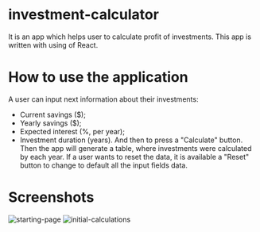 # investment-calculator
It is an app which helps user to calculate profit of investments. This app is written with using of React.

# How to use the application
A user can input next information about their investments:
- Current savings ($);
- Yearly savings ($);
- Expected interest (%, per year);
- Investment duration (years).
And then to press a "Calculate" button.
Then the app will generate a table, where investments were calculated by each year.
If a user wants to reset the data, it is available a "Reset" button to change to default all the input fields data.

# Screenshots
![starting-page](https://github.com/tol8901/investment-calculator/assets/39213432/867c42f1-b8b1-4404-b81a-5c766a5e2810)
![initial-calculations](https://github.com/tol8901/investment-calculator/assets/39213432/8add1f4c-26d4-4dea-a6bc-e65dc55df47d)
